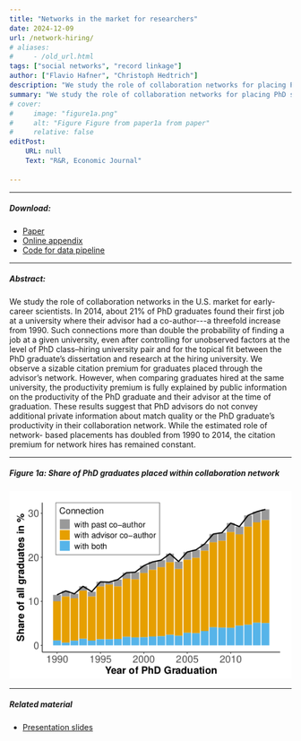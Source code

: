 ```yaml
---
title: "Networks in the market for researchers" 
date: 2024-12-09
url: /network-hiring/
# aliases: 
#     - /old_url.html
tags: ["social networks", "record linkage"]
author: ["Flavio Hafner", "Christoph Hedtrich"]
description: "We study the role of collaboration networks for placing PhD students in the U.S. We observe a sizable citation premium for graduates placed through the advisor's network. However, when comparing graduates hired at the same university, the productivity premium is fully explained by public information on the productivity at the time of graduation."
summary: "We study the role of collaboration networks for placing PhD students in the U.S. We observe a sizable citation premium for graduates placed through the advisor's network. However, when comparing graduates hired at the same university, the productivity premium is fully explained by public information on the productivity at the time of graduation."
# cover:
#     image: "figure1a.png"
#     alt: "Figure Figure from paper1a from paper"
#     relative: false
editPost:
    URL: null
    Text: "R&R, Economic Journal"

---
```


---

##### Download:

- [Paper](network-hiring.pdf)
- [Online appendix](network-hiring-appendix.pdf)
- [Code for data pipeline](https://github.com/f-hafner/mag_sample)

---

##### Abstract:

We study the role of collaboration networks in the U.S. market for early-
career scientists. In 2014, about 21% of PhD graduates found their first job
at a university where their advisor had a co-author---a threefold increase from
1990. Such connections more than double the probability of finding a job at a
given university, even after controlling for unobserved factors at the level of PhD
class–hiring university pair and for the topical fit between the PhD graduate’s
dissertation and research at the hiring university. We observe a sizable citation
premium for graduates placed through the advisor’s network. However, when comparing 
graduates hired at the same university, the productivity premium is fully
explained by public information on the productivity of the PhD graduate and their
advisor at the time of graduation. These results suggest that PhD advisors do not
convey additional private information about match quality or the PhD graduate’s
productivity in their collaboration network. While the estimated role of network-
based placements has doubled from 1990 to 2014, the citation premium for network
hires has remained constant.


---

##### Figure 1a: Share of PhD graduates placed within collaboration network

![](figure1a.png)

<!-- ---

##### Citation

Author 1, Author 2. Year. "Title." *Journal* Volume (Issue): First page–Last page. https://doi.org/paper_doi.

```BibTeX
@article{AAYY,
author = {Author 1 and Author 2},
doi = {paper_doi},
journal = {Journal},
number = {Issue},
pages = {XXX--YYY},
title = {Title},
volume = {Volume},
year = {Year}}
``` -->

---

##### Related material

+ [Presentation slides](https://doi.org/10.5281/zenodo.10071496)
